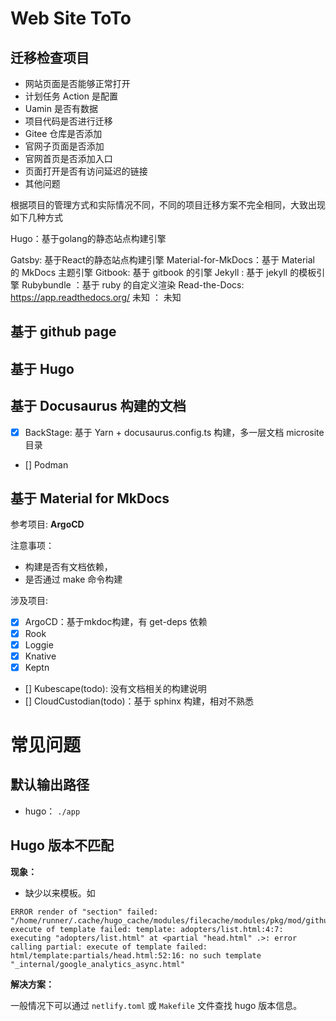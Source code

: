 # Web Site ToTo

## 迁移检查项目

- 网站页面是否能够正常打开
- 计划任务 Action 是配置
- Uamin 是否有数据
- 项目代码是否进行迁移
- Gitee 仓库是否添加
- 官网子页面是否添加
- 官网首页是否添加入口
- 页面打开是否有访问延迟的链接
- 其他问题


根据项目的管理方式和实际情况不同，不同的项目迁移方案不完全相同，大致出现如下几种方式

Hugo：基于golang的静态站点构建引擎

Gatsby: 基于React的静态站点构建引擎
Material-for-MkDocs：基于 Material 的 MkDocs 主题引擎
Gitbook: 基于 gitbook 的引擎
Jekyll : 基于 jekyll 的模板引擎
Rubybundle ：基于 ruby 的自定义渲染
Read-the-Docs: https://app.readthedocs.org/
未知 ： 未知

## 基于 github page
## 基于 Hugo 

## 基于 Docusaurus 构建的文档

- [x] BackStage: 基于 Yarn + docusaurus.config.ts 构建，多一层文档 microsite 目录
- [] Podman




## 基于 Material for MkDocs

参考项目:  **ArgoCD**

注意事项：
- 构建是否有文档依赖，
- 是否通过 make 命令构建

涉及项目:
- [x] ArgoCD：基于mkdoc构建，有 get-deps 依赖
- [x] Rook
- [x] Loggie
- [x] Knative
- [x] Keptn
- [] Kubescape(todo): 没有文档相关的构建说明
- [] CloudCustodian(todo)：基于 sphinx 构建，相对不熟悉





# 常见问题

## 默认输出路径

- hugo： `./app`



## Hugo 版本不匹配

**现象：**

- 缺少以来模板。如

```
ERROR render of "section" failed: "/home/runner/.cache/hugo_cache/modules/filecache/modules/pkg/mod/github.com/google/docsy@v0.6.0/layouts/_default/baseof.html:4:7": execute of template failed: template: adopters/list.html:4:7: executing "adopters/list.html" at <partial "head.html" .>: error calling partial: execute of template failed: html/template:partials/head.html:52:16: no such template "_internal/google_analytics_async.html"
```

**解决方案：**

一般情况下可以通过 `netlify.toml` 或 `Makefile` 文件查找 hugo 版本信息。
